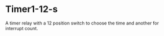 # Timer1-12-s
A timer relay with a 12 position switch to choose the time and another for interrupt count. 

